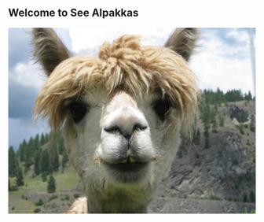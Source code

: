 ## Welcome to See Alpakkas
 ![The alpakka](https://github.com/LaBSo/alpakka/blob/master/alpaca.JPG)
